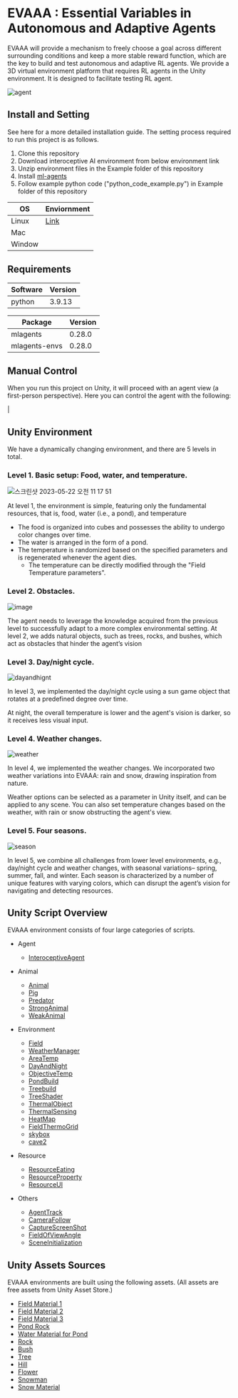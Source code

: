 # EVAAA : Essential Variables in Autonomous and Adaptive Agents

EVAAA will provide a mechanism to freely choose a goal across different surrounding conditions and keep a more stable reward function, which are the key to build and test autonomous and adaptive RL agents. We provide a 3D virtual environment platform that requires RL agents in the Unity environment. It is designed to facilitate testing RL agent.

![agent](https://github.com/cocoanlab/interoceptive-ai-env/assets/119106107/3ad778d8-38cd-4cb1-843b-9fa58947d6e3)

## Install and Setting
See here for a more detailed installation guide.
The setting process required to run this project is as follows.

1. Clone this repository
2. Download interoceptive AI environment from below environment link
3. Unzip environment files in the Example folder of this repository
4. Install [ml-agents](https://github.com/Unity-Technologies/ml-agents)
5. Follow example python code ("python_code_example.py") in Example folder of this repository

| OS     | Enviornment                                                                                  |
| ------ | -------------------------------------------------------------------------------------------- |
| Linux  | [Link](https://drive.google.com/drive/folders/1OnsRKaeks3kpiVeBAEh47NpcbOHIqfW2?usp=sharing) |
| Mac    |                                                                                              |
| Window |                                                                                              |

## Requirements
| Software | Version |
| -------- | ------- |
| python   | 3.9.13  |

| Package       | Version |
| ------------- | ------- |
| mlagents      | 0.28.0  |
| mlagents-envs | 0.28.0  |



<!-- ### Detailed Installation Guide
This is a more detailed step-by-step installation guide for EVAAA, written for users who don't have lots of experience with python dependencies, Github repositories, and/or Unity -- or in case you run into trouble with the installation.
Here we provide instructions for the installation required for the project. Make sure to follow all the necessary commands, configurations, and any additional setup required.

### Step 1. Clone EVAAA Repository
Here we provide the command to clone the main repository from GitHub to the local machine. We recommend creating a ‘root’ folder so that you can also keep your own training scripts, a Python virtual environment, and any other external EVAAA-related work in the same location.
Cloning this repository can be done either by:
- Downloading the .zip directly and extracting it into your 'root' folder
- Cloning using GitHub's command line interface

### Step 2. Install Dependencies
To run the project after replicating the repo, you must download the necessary packages in the following ways. You can install these via pip or conda, with or without a virtual environment created -- if you're more familiar with a particular method here it's probably best to stick to it.
In EVAAA, the implementation of environment and agent on Unity is based on C# and training is based on python. The way to download and set the packages needed are written at the below.

a. Python
따로 설치해야 할 python version이 존재하는지
- Download
b. Visual Studio Code
c. Unity

### Step 3. Download environment

### Step 4. Open at Unity Hub
Editor version: 2021.3.1f1
After all the packages are ready, then you can run EVAAA project at Unity.  -->


## Manual Control 
When you run this project on Unity, it will proceed with an agent view (a first-person perspective). Here you can control the agent with the following:
<!-- 

If you launch the environment directly from the executable or through the `play.py` script it will launch in player mode. Here you can control the agent with the following:

| Keyboard Key | Action               |
| ------------ | -------------------- |
| W            | move agent forwards  |
| S            | move agent backwards |
| A            | turn agent left      |
| D            | turn agent right     |
| C            | switch camera        |
| R            | reset environment    | --> |

## Unity Environment
We have a dynamically changing environment, and there are 5 levels in total. 

### Level 1. Basic setup: Food, water, and temperature.
![스크린샷 2023-05-22 오전 11 17 51](https://github.com/cocoanlab/interoceptive-ai-env/assets/119106107/bf056b30-339c-4064-bd7d-96968b743c62)

At level 1, the environment is simple, featuring only the fundamental resources, that is, food, water (i.e., a pond), and temperature
- The food is organized into cubes and possesses the ability to undergo color changes over time.
- The water is arranged in the form of a pond. 
- The temperature is randomized based on the specified parameters and is regenerated whenever the agent dies.
  - The temperature can be directly modified through the "Field Temperature parameters".


### Level 2. Obstacles.
![image](https://github.com/cocoanlab/interoceptive-ai-env/assets/119106107/befa3f25-bf09-4179-a678-7b8f30df8d82)

The agent needs to leverage the knowledge acquired from the previous level to successfully adapt to a more complex environmental setting. 
At level 2, we adds natural objects, such as trees, rocks, and bushes, which act as obstacles that hinder the agent’s vision

### Level 3. Day/night cycle.
![dayandhignt](https://github.com/cocoanlab/interoceptive-ai-env/assets/119106107/f41d31a3-2180-437d-9c29-478a4e5c6b37)

In level 3, we implemented the day/night cycle using a sun game object that rotates at a predefined degree over time.

At night, the overall temperature is lower and the agent's vision is darker, so it receives less visual input. 

### Level 4. Weather changes.
![weather](https://github.com/cocoanlab/interoceptive-ai-env/assets/119106107/1bd12896-3bbe-4b4b-ad54-0ebe251f26e3)

In level 4, we implemented the weather changes. We incorporated two weather variations into EVAAA: rain and snow, drawing inspiration from nature.

Weather options can be selected as a parameter in Unity itself, and can be applied to any scene. 
You can also set temperature changes based on the weather, with rain or snow obstructing the agent's view. 

### Level 5. Four seasons.
![season](https://github.com/cocoanlab/interoceptive-ai-env/assets/119106107/d3bff940-96c9-4ce6-ad04-e5858dd7a95d)

In level 5, we combine all challenges from lower level environments, e.g., day/night cycle and weather changes, with seasonal variations– spring, summer, fall, and winter.
Each season is characterized by a number of unique features with varying colors, which can disrupt the agent’s vision for navigating and detecting resources.

## Unity Script Overview

EVAAA environment consists of four large categories of scripts.

+ Agent
    + [InteroceptiveAgent](https://github.com/cocoanlab/interoceptive-ai-env/blob/2dfe4d8842bde685f6d2fea5f07070c5c37aada1/Assets/Scripts/InteroceptiveAgent.cs)
	
+ Animal
    + [Animal](https://github.com/cocoanlab/interoceptive-ai-env/blob/r0.12.3/Assets/Scripts/Animal.cs)
    + [Pig](https://github.com/cocoanlab/interoceptive-ai-env/blob/r0.12.3/Assets/Scripts/Pig.cs)
    + [Predator](https://github.com/cocoanlab/interoceptive-ai-env/blob/r0.12.3/Assets/Scripts/Predator.cs)
    + [StrongAnimal](https://github.com/cocoanlab/interoceptive-ai-env/blob/r0.12.3/Assets/Scripts/StrongAnimal.cs)
    + [WeakAnimal](https://github.com/cocoanlab/interoceptive-ai-env/blob/r0.12.3/Assets/Scripts/WeakAnimal.cs)
	
+ Environment
    + [Field](https://github.com/cocoanlab/interoceptive-ai-env/blob/r0.12.3/Assets/Scripts/Field.cs)
    + [WeatherManager](https://github.com/cocoanlab/interoceptive-ai-env/blob/r0.12.3/Assets/Scripts/WeatherManager.cs)
    + [AreaTemp](https://github.com/cocoanlab/interoceptive-ai-env/blob/r0.12.3/Assets/Scripts/AreaTemp.cs)
    + [DayAndNight](https://github.com/cocoanlab/interoceptive-ai-env/blob/r0.12.3/Assets/Scripts/DayAndNight.cs)
    + [ObjectiveTemp](https://github.com/cocoanlab/interoceptive-ai-env/blob/r0.12.3/Assets/Scripts/ObjectTemp.cs)
    + [PondBuild](https://github.com/cocoanlab/interoceptive-ai-env/blob/r0.12.3/Assets/Scripts/PondBuild.cs)
    + [Treebuild](https://github.com/cocoanlab/interoceptive-ai-env/blob/r0.12.3/Assets/Scripts/TreeBuild.cs)
    + [TreeShader](https://github.com/cocoanlab/interoceptive-ai-env/blob/r0.12.3/Assets/Scripts/TreeShader.cs)
    + [ThermalObject](https://github.com/cocoanlab/interoceptive-ai-env/blob/r0.12.3/Assets/Scripts/ThermalObject.cs)
    + [ThermalSensing](https://github.com/cocoanlab/interoceptive-ai-env/blob/r0.12.3/Assets/Scripts/ThermalSensing.cs)
    + [HeatMap](https://github.com/cocoanlab/interoceptive-ai-env/blob/r0.12.3/Assets/Scripts/HeatMap.cs)
    + [FieldThermoGrid](https://github.com/cocoanlab/interoceptive-ai-env/blob/r0.12.3/Assets/Scripts/FieldThermoGrid.cs)
    + [skybox](https://github.com/cocoanlab/interoceptive-ai-env/blob/r0.12.3/Assets/Scripts/skybox.cs)
    + [cave2](https://github.com/cocoanlab/interoceptive-ai-env/blob/r0.12.3/Assets/Scripts/cave2.cs)
	
+ Resource
    + [ResourceEating](https://github.com/cocoanlab/interoceptive-ai-env/blob/r0.12.3/Assets/Scripts/ResourceEating.cs)
    + [ResourceProperty](https://github.com/cocoanlab/interoceptive-ai-env/blob/r0.12.3/Assets/Scripts/ResourceProperty.cs)
    + [ResourceUI](https://github.com/cocoanlab/interoceptive-ai-env/blob/r0.12.3/Assets/Scripts/ResourceUI.cs)
	
+ Others
    + [AgentTrack](https://github.com/cocoanlab/interoceptive-ai-env/blob/r0.12.3/Assets/Scripts/AgentTrack.cs)
    + [CameraFollow](https://github.com/cocoanlab/interoceptive-ai-env/blob/r0.12.3/Assets/Scripts/CameraFollow.cs)
    + [CaptureScreenShot](https://github.com/cocoanlab/interoceptive-ai-env/blob/r0.12.3/Assets/Scripts/CaptureScreenShot.cs)
    + [FieldOfViewAngle](https://github.com/cocoanlab/interoceptive-ai-env/blob/r0.12.3/Assets/Scripts/FieldOfViewAngle.cs)
    + [SceneInitialization](https://github.com/cocoanlab/interoceptive-ai-env/blob/r0.12.3/Assets/Scripts/SceneInitialization.cs)


## Unity Assets Sources

EVAAA environments are built using the following assets. (All assets are free assets from Unity Asset Store.)

+ [Field Material 1](https://assetstore.unity.com/packages/3d/environments/landscapes/mountain-terrain-rock-tree-97905)
+ [Field Material 2](https://assetstore.unity.com/packages/2d/textures-materials/floors/yughues-free-ground-materials-13001#content)
+ [Field Material 3](https://assetstore.unity.com/packages/2d/textures-materials/nature/snow-cliff-materials-137086#content)
+ [Pond Rock](https://assetstore.unity.com/packages/3d/props/exterior/rock-and-boulders-2-6947#content)
+ [Water Material for Pond](https://assetstore.unity.com/packages/2d/textures-materials/water/stylize-water-texture-153577#content)
+ [Rock](https://assetstore.unity.com/packages/3d/environments/landscapes/rocky-hills-environment-light-pack-89939#content)
+ [Bush](https://assetstore.unity.com/packages/3d/vegetation/plants/yughues-free-bushes-13168#content)
+ [Tree](https://assetstore.unity.com/packages/3d/vegetation/trees/2022-pbr-xfrogplants-sampler-229007#content)
+ [Hill](https://assetstore.unity.com/packages/3d/environments/landscapes/autumn-mountain-52251#content)
+ [Flower](https://assetstore.unity.com/packages/3d/environments/fantasy-landscape-103573#content)
+ [Snowman](https://assetstore.unity.com/packages/3d/props/free-snowman-105123#content)
+ [Snow Material](https://assetstore.unity.com/packages/2d/textures-materials/water/stylize-snow-texture-153579#content)
